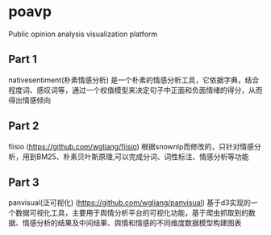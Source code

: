 # poavp
Public opinion analysis visualization platform

## Part 1
nativesentiment(朴素情感分析) 是一个朴素的情感分析工具，它依据字典，结合程度词、感叹词等，通过一个权值模型来决定句子中正面和负面情绪的得分，从而得出情感倾向

## Part 2
fiisio (https://github.com/wgliang/fiisio) 根据snownlp而修改的，只针对情感分析，用到BM25、朴素贝叶斯原理,可以完成分词、词性标注、情感分析等功能

## Part 3
panvisual(泛可视化) (https://github.com/wgliang/panvisual) 基于d3实现的一个数据可视化工具，主要用于舆情分析平台的可视化功能，基于爬虫抓取到的数据、情感分析的结果及中间结果、舆情和情感的不同维度数据模型构建图表